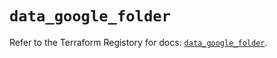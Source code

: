 # `data_google_folder`

Refer to the Terraform Registory for docs: [`data_google_folder`](https://registry.terraform.io/providers/hashicorp/google/4.77.0/docs/data-sources/folder).
